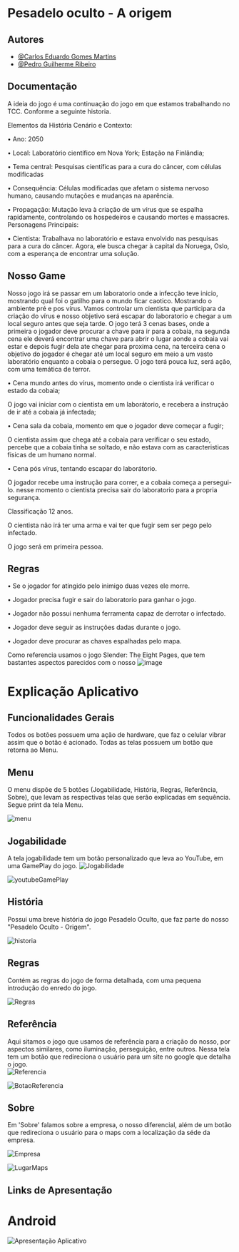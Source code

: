 # Pesadelo oculto - A origem






## Autores

- [@Carlos Eduardo Gomes Martins](https://www.github.com/MartinsCarlos111)
- [@Pedro Guilherme Ribeiro ](https://www.github.com/pedroribeiro07)

## Documentação

A ideia do jogo é uma continuação do jogo em que estamos trabalhando no TCC. Conforme a seguinte historia. 

Elementos da História 
Cenário e Contexto:

•	Ano: 2050

•	Local: Laboratório científico em Nova York; Estação na Finlândia; 

•	Tema central: Pesquisas científicas para a cura do câncer, com células modificadas

•	Consequência: Células modificadas que afetam o sistema nervoso humano, causando mutações e mudanças na aparência.

•	Propagação: Mutação leva à criação de um vírus que se espalha rapidamente, controlando os hospedeiros e causando mortes e massacres.
Personagens Principais:

•	Cientista: Trabalhava no laboratório e estava envolvido nas pesquisas para a cura do câncer. Agora, ele busca chegar à capital da Noruega, Oslo, com a esperança de encontrar uma solução.






## Nosso Game

Nosso jogo irá se passar em um laboratorio onde a infecção teve inicio, mostrando qual foi o gatilho para o mundo ficar caotico.
Mostrando o ambiente pré e pos vírus. Vamos controlar um cientista que participara da criação do vírus e nosso objetivo será escapar do laboratorio e chegar a um local seguro antes que seja tarde. O jogo terá 3 cenas bases, onde a primeira o jogador deve procurar a chave para ir para a cobaia, na segunda cena ele deverá encontrar uma chave para abrir o lugar aonde a cobaia vai estar e depois fugir dela ate chegar para proxima cena, na terceira cena o objetivo do jogador é chegar até um local seguro em meio a um vasto laboratório enquanto a cobaia o persegue.
O jogo terá pouca luz, será ação, com uma temática de terror. 

• Cena mundo antes do vírus, momento onde o cientista irá verificar o estado da cobaia;

O jogo vai iniciar com o cientista em um laborátorio, e recebera a instrução de ir até a cobaia já infectada;

• Cena sala da cobaia, momento em que o jogador deve começar a fugir;

O cientista assim que chega até a cobaia para verificar o seu estado, percebe que a cobaia tinha se soltado, e não estava com as caracteristicas fisicas de um humano normal.

• Cena pós vírus, tentando escapar do laborátorio.

O jogador recebe uma instrução para correr, e a cobaia começa a persegui-lo. nesse momento o cientista precisa sair do laboratorio para a propria segurança. 

Classificação 12 anos.

O cientista não irá ter uma arma e vai ter que fugir sem ser pego pelo infectado.

O jogo será em primeira pessoa.


## Regras
• Se o jogador for atingido pelo inimigo duas vezes ele morre.

• Jogador precisa fugir e sair do laboratorio para ganhar o jogo.

• Jogador não possui nenhuma ferramenta capaz de derrotar o infectado.

• Jogador deve seguir as instruções dadas durante o jogo. 

• Jogador deve procurar as chaves espalhadas pelo mapa.




Como referencia usamos o jogo Slender: The Eight Pages, que tem bastantes aspectos parecidos com o nosso
![image](https://github.com/pedroribeiro07/PesadeloOcultoAOrigem/assets/106094573/d89285cb-ebd9-4bcc-a3ef-ce2a09576eac)


# Explicação Aplicativo

## Funcionalidades Gerais

Todos os botões possuem uma ação de hardware, que faz o celular vibrar assim que o botão é acionado. Todas as telas possuem um botão que retorna ao Menu.  

## Menu

O menu dispõe de 5 botões (Jogabilidade, História, Regras, Referência, Sobre), que levam as respectivas telas que serão explicadas em sequência. Segue print da tela Menu.


![menu](https://github.com/MartinsCarlos111/AppPesadeloOcultoOrigem/assets/101645719/ca34d0cf-59ef-4899-b28b-b52c74bcbabd)


## Jogabilidade

A tela jogabilidade tem um botão personalizado que leva ao YouTube, em uma GamePlay do jogo. 
![Jogabilidade](https://github.com/MartinsCarlos111/AppPesadeloOcultoOrigem/assets/101645719/203949ed-2e9d-4d4b-a2bf-1a9317803e11)

![youtubeGamePlay](https://github.com/MartinsCarlos111/AppPesadeloOcultoOrigem/assets/101645719/09503c73-2de6-4d4b-a74a-156878c92430)


## História 

Possui uma breve história do jogo Pesadelo Oculto, que faz parte do nosso "Pesadelo Oculto - Origem".  

![historia](https://github.com/MartinsCarlos111/AppPesadeloOcultoOrigem/assets/101645719/eb5d9bf6-3fee-432e-8f56-92154aa210f5)

## Regras 

Contém as regras do jogo de forma detalhada, com uma pequena introdução do enredo do jogo. 

![Regras](https://github.com/MartinsCarlos111/AppPesadeloOcultoOrigem/assets/101645719/2e434049-7ecd-44d1-8e5b-ff04ecb70eb1)

## Referência

Aqui sitamos o jogo que usamos de referência para a criação do nosso, por aspectos similares, como iluminação, perseguição, entre outros. Nessa tela tem um botão que redireciona o usuário para um site no google que detalha o jogo.   
![Referencia](https://github.com/MartinsCarlos111/AppPesadeloOcultoOrigem/assets/101645719/0bb083da-cadc-4739-ac14-99d843993655)

![BotaoReferencia](https://github.com/MartinsCarlos111/AppPesadeloOcultoOrigem/assets/101645719/e280fe5d-0f81-45f8-9944-6e0e7b894ae2)

## Sobre

Em 'Sobre' falamos sobre a empresa, o nosso diferencial, além de um botão que redireciona o usuário para o maps com a localização da séde da empresa.

![Empresa](https://github.com/MartinsCarlos111/AppPesadeloOcultoOrigem/assets/101645719/4c5d094a-b5da-46fb-bd69-46237168c1d6)

![LugarMaps](https://github.com/MartinsCarlos111/AppPesadeloOcultoOrigem/assets/101645719/51c5f6c3-4e46-4ff7-8aa3-a3ff958f0e9a)


## Links de Apresentação

# Android

![Apresentação Aplicativo](https://youtu.be/zVUugfqlVHI)
